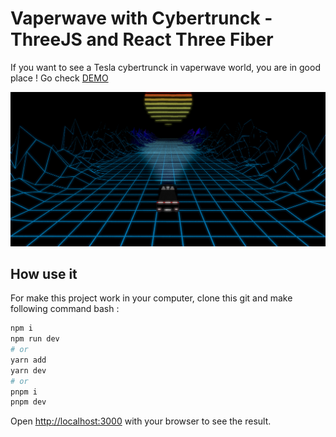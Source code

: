 # Vaperwave with Cybertrunck - ThreeJS and React Three Fiber

If you want to see a Tesla cybertrunck in vaperwave world, you are in good place ! 
Go check [DEMO](https://vaperwave-tesla.vercel.app/)

![Picture of Home Page](./ReadMe/HomePage.png)

## How use it 

For make this project work in your computer, clone this git and make following command bash : 

```bash
npm i 
npm run dev
# or
yarn add
yarn dev
# or
pnpm i
pnpm dev
```

Open [http://localhost:3000](http://localhost:3000) with your browser to see the result.